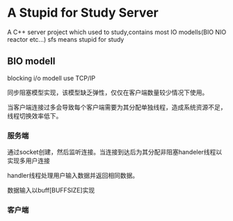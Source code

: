 # A Stupid for Study Server

A C++ server project which used to study,contains most IO modells(BIO NIO reactor etc...)
sfs means stupid for study

## BIO modell

blocking i/o modell use TCP/IP

同步阻塞模型实现，该模型缺乏弹性，仅仅在客户端数量较少情况下使用。

当客户端连接过多会导致每个客户端需要为其分配单独线程，造成系统资源不足，线程切换效率低下。

### 服务端

通过socket创建，然后监听连接。当连接到达后为其分配非阻塞handeler线程以实现多用户连接

handler线程处理用户输入数据并返回相同数据。

数据输入以buff[BUFFSIZE]实现

### 客户端

